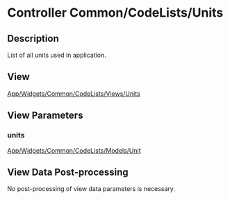 # Controller Common/CodeLists/Units

## Description

List of all units used in application.

## View

[App/Widgets/Common/CodeLists/Views/Units](./../Views/Units.md)

## View Parameters

### units
[App/Widgets/Common/CodeLists/Models/Unit](./../Models/Unit.md)

## View Data Post-processing

No post-processing of view data parameters is necessary.


